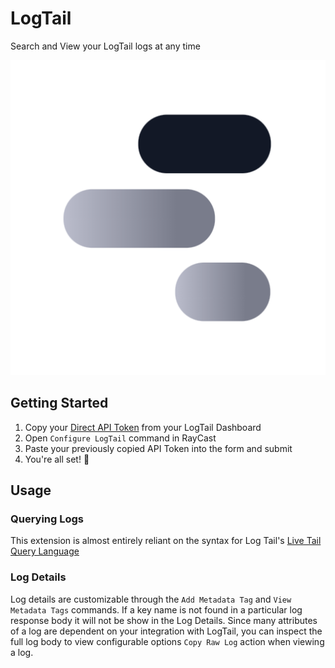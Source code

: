 # LogTail

Search and View your LogTail logs at any time

![logtail](assets/extension_icon%40dark.png)

## Getting Started

1. Copy your [Direct API Token](https://betterstack.com/docs/logs/api/getting-started/) from your LogTail Dashboard
2. Open `Configure LogTail` command in RayCast
3. Paste your previously copied API Token into the form and submit
4. You're all set! 🎉

## Usage

### Querying Logs

This extension is almost entirely reliant on the syntax for Log Tail's [Live Tail Query Language](https://betterstack.com/docs/logs/using-logtail/live-tail-query-language/)

### Log Details

Log details are customizable through the `Add Metadata Tag` and `View Metadata Tags` commands. If a key name is not found in a particular log response body it will not be show in the Log Details. Since many attributes of a log are dependent on your integration with LogTail, you can inspect the full log body to view configurable options `Copy Raw Log` action when viewing a log.

